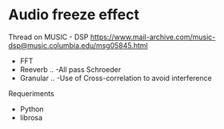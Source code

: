 # Audio freeze effect

Thread on MUSIC - DSP
https://www.mail-archive.com/music-dsp@music.columbia.edu/msg05845.html


- FFT
- Reeverb
.. -All pass Schroeder 
- Granular
.. -Use of Cross-correlation to avoid interference


Requeriments 

- Python 
- librosa
